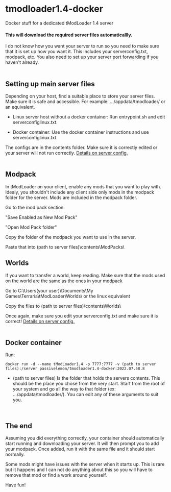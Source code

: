 # tmodloader1.4-docker </br>
Docker stuff for a dedicated tModLoader 1.4 server </br>

#### This will download the required server files automaticallly. </br>

I do not know how you want your server to run so you need to make sure that it is set up how you want it. This includes your serverconfig.txt, modpack, etc. You also need to set up your server port forwarding if you haven't already. </br>
</br>

## Setting up main server files </br>
Depending on your host, find a suitable place to store your server files. Make sure it is safe and accessible. For example: .../appdata/tmodloader/ or an equivalent. </br>

 - Linux server host without a docker container: Run entrypoint.sh and edit serverconfiglinux.txt. </br>

 - Docker container: Use the docker container instructions and use serverconfiglinux.txt. </br>

The configs are in the contents folder. Make sure it is correctly edited or your server will not run correctly. [Details on server config.](https://github.com/tModLoader/tModLoader/wiki/Starting-a-modded-server) </br>
</br>

## Modpack </br>
In tModLoader on your client, enable any mods that you want to play with. Idealy, you shouldn't include any client side only mods in the modpack folder for the server. Mods are included in the modpack folder. </br>

Go to the mod pack section. </br>

"Save Enabled as New Mod Pack" </br>

"Open Mod Pack folder" </br>

Copy the folder of the modpack you want to use in the server. </br>

Paste that into (path to server files)\contents\ModPacks\ </br>

## Worlds </br>
If you want to transfer a world, keep reading.
Make sure that the mods used on the world are the same as the ones in your modpack

Go to C:\Users\(your user)\Documents\My Games\Terraria\tModLoader\Worlds\ or the linux equivalent

Copy the files to (path to server files)\contents\Worlds\

Once again, make sure you edit your serverconfig.txt and make sure it is correct! [Details on server config.](https://github.com/tModLoader/tModLoader/wiki/Starting-a-modded-server)</br>
</br>

## Docker container </br>
Run: </br>
```
docker run -d --name tModLoader1.4 -p 7777:7777 -v (path to server files):/server passivelemon/tmodloader1.4-docker:2022.07.58.8
```
 - (path to server files) Is the folder that holds the servers contents. This should be the place you chose from the very start. Start from the root of your system and go all the way to that folder (ex: .../appdata/tmodloader/). You can edit any of these arguments to suit you. </br>
</br>

## The end
Assuming you did everything correctly, your container should automatically start running and downloading your server. It will then prompt you to add your modpack. Once added, run it with the same file and it should start normally. </br>

Some mods might have issues with the server when it starts up. This is rare but it happens and I can not do anything about this so you will have to remove that mod or find a work around yourself. </br>

Have fun! </br>
